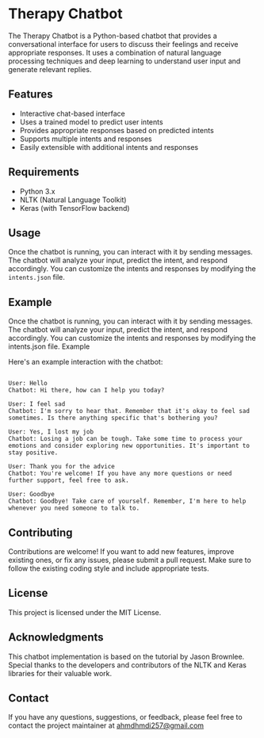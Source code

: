 # Therapy Chatbot

The Therapy Chatbot is a Python-based chatbot that provides a conversational interface for users to discuss their feelings and receive appropriate responses. It uses a combination of natural language processing techniques and deep learning to understand user input and generate relevant replies.

## Features

- Interactive chat-based interface
- Uses a trained model to predict user intents
- Provides appropriate responses based on predicted intents
- Supports multiple intents and responses
- Easily extensible with additional intents and responses

## Requirements

- Python 3.x
- NLTK (Natural Language Toolkit)
- Keras (with TensorFlow backend)

## Usage

Once the chatbot is running, you can interact with it by sending messages. The chatbot will analyze your input, predict the intent, and respond accordingly. You can customize the intents and responses by modifying the `intents.json` file.

## Example

Once the chatbot is running, you can interact with it by sending messages. The chatbot will analyze your input, predict the intent, and respond accordingly. You can customize the intents and responses by modifying the intents.json file.
Example

Here's an example interaction with the chatbot:
```shell

User: Hello
Chatbot: Hi there, how can I help you today?

User: I feel sad
Chatbot: I'm sorry to hear that. Remember that it's okay to feel sad sometimes. Is there anything specific that's bothering you?

User: Yes, I lost my job
Chatbot: Losing a job can be tough. Take some time to process your emotions and consider exploring new opportunities. It's important to stay positive.

User: Thank you for the advice
Chatbot: You're welcome! If you have any more questions or need further support, feel free to ask.

User: Goodbye
Chatbot: Goodbye! Take care of yourself. Remember, I'm here to help whenever you need someone to talk to.
```
## Contributing

Contributions are welcome! If you want to add new features, improve existing ones, or fix any issues, please submit a pull request. Make sure to follow the existing coding style and include appropriate tests.
## License

This project is licensed under the MIT License.
## Acknowledgments

This chatbot implementation is based on the tutorial by Jason Brownlee. Special thanks to the developers and contributors of the NLTK and Keras libraries for their valuable work.
## Contact

If you have any questions, suggestions, or feedback, please feel free to contact the project maintainer at ahmdhmdi257@gmail.com

